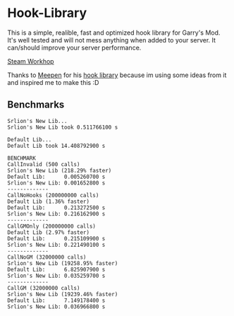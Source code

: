 # Hook-Library
This is a simple, realible, fast and optimized hook library for Garry's Mod.
It's well tested and will not mess anything when added to your server.
It can/should improve your server performance.

[Steam Workhop](https://steamcommunity.com/sharedfiles/filedetails/?id=1907060869)

Thanks to [Meepen](https://www.gmodstore.com/users/76561198050165746) for his [hook library](https://github.com/meepen/gmod-hooks-revamped/blob/master/newhook.lua) because im using some ideas from it and inspired me to make this :D

## Benchmarks

```
Srlion's New Lib...
Srlion's New Lib took 0.511766100 s

Default Lib...
Default Lib took 14.408792900 s

BENCHMARK
CallInvalid (500 calls)
Srlion's New Lib (218.29% faster)
Default Lib:      0.005260700 s
Srlion's New Lib: 0.001652800 s
-------------
CallNoHooks (200000000 calls)
Default Lib (1.36% faster)
Default Lib:      0.213272500 s
Srlion's New Lib: 0.216162900 s
-------------
CallGMOnly (200000000 calls)
Default Lib (2.97% faster)
Default Lib:      0.215109900 s
Srlion's New Lib: 0.221490100 s
-------------
CallNoGM (32000000 calls)
Srlion's New Lib (19258.95% faster)
Default Lib:      6.825907900 s
Srlion's New Lib: 0.035259700 s
-------------
CallGM (32000000 calls)
Srlion's New Lib (19239.46% faster)
Default Lib:      7.149178400 s
Srlion's New Lib: 0.036966800 s
